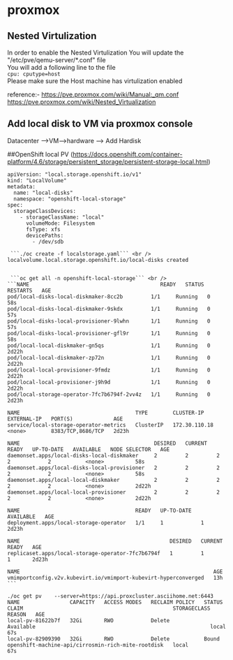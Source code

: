 # proxmox
## Nested Virtulization
In order to enable the Nested Virtulization
You will update the "/etc/pve/qemu-server/*.conf" file\
You will add a following line to the file \
`cpu: cputype=host` <br />
Please make sure the Host machine has virtulization enabled

reference:- https://pve.proxmox.com/wiki/Manual:_qm.conf <br />
            https://pve.proxmox.com/wiki/Nested_Virtualization


## Add local disk to VM via proxmox console 
Datacenter -->VM-->hardware --> Add Hardisk

##OpenShift local PV (https://docs.openshift.com/container-platform/4.6/storage/persistent_storage/persistent-storage-local.html)

```cat localstorage.yaml 
apiVersion: "local.storage.openshift.io/v1"
kind: "LocalVolume"
metadata:
  name: "local-disks"
  namespace: "openshift-local-storage" 
spec:
  storageClassDevices:
    - storageClassName: "local"
      volumeMode: Filesystem 
      fsType: xfs 
      devicePaths: 
        - /dev/sdb 

 ```./oc create -f localstorage.yaml``` <br />
localvolume.local.storage.openshift.io/local-disks created


 ```oc get all -n openshift-local-storage``` <br />
```NAME                                          READY   STATUS    RESTARTS   AGE
pod/local-disks-local-diskmaker-8cc2b         1/1     Running   0          58s
pod/local-disks-local-diskmaker-9skdx         1/1     Running   0          57s
pod/local-disks-local-provisioner-9lwhn       1/1     Running   0          57s
pod/local-disks-local-provisioner-gfl9r       1/1     Running   0          58s
pod/local-local-diskmaker-gn5qs               1/1     Running   0          2d22h
pod/local-local-diskmaker-zp72n               1/1     Running   0          2d22h
pod/local-local-provisioner-9fmdz             1/1     Running   0          2d22h
pod/local-local-provisioner-j9h9d             1/1     Running   0          2d22h
pod/local-storage-operator-7fc7b6794f-2vv4z   1/1     Running   0          2d23h

NAME                                     TYPE        CLUSTER-IP      EXTERNAL-IP   PORT(S)             AGE
service/local-storage-operator-metrics   ClusterIP   172.30.110.18   <none>        8383/TCP,8686/TCP   2d23h

NAME                                           DESIRED   CURRENT   READY   UP-TO-DATE   AVAILABLE   NODE SELECTOR   AGE
daemonset.apps/local-disks-local-diskmaker     2         2         2       2            2           <none>          58s
daemonset.apps/local-disks-local-provisioner   2         2         2       2            2           <none>          58s
daemonset.apps/local-local-diskmaker           2         2         2       2            2           <none>          2d22h
daemonset.apps/local-local-provisioner         2         2         2       2            2           <none>          2d22h

NAME                                     READY   UP-TO-DATE   AVAILABLE   AGE
deployment.apps/local-storage-operator   1/1     1            1           2d23h

NAME                                                DESIRED   CURRENT   READY   AGE
replicaset.apps/local-storage-operator-7fc7b6794f   1         1         1       2d23h

NAME                                                              AGE
vmimportconfig.v2v.kubevirt.io/vmimport-kubevirt-hyperconverged   13h ```

./oc get pv    --server=https://api.proxcluster.asciihome.net:6443
NAME                CAPACITY   ACCESS MODES   RECLAIM POLICY   STATUS      CLAIM                                                STORAGECLASS   REASON   AGE
local-pv-81622b7f   32Gi       RWO            Delete           Available                                                        local                   67s
local-pv-82909390   32Gi       RWO            Delete           Bound       openshift-machine-api/cirrosmin-rich-mite-rootdisk   local                   67s
